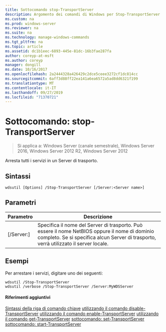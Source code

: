 ```yaml
---
title: Sottocomando stop-TransportServer
description: Argomento dei comandi di Windows per Stop-TransportServer
ms.custom: na
ms.prod: windows-server
ms.reviewer: na
ms.suite: na
ms.technology: manage-windows-commands
ms.tgt_pltfrm: na
ms.topic: article
ms.assetid: dc1b1eec-6893-445e-81dc-16b3fae287fa
author: coreyp-at-msft
ms.author: coreyp
manager: dongill
ms.date: 10/16/2017
ms.openlocfilehash: 2a2444328a426429c2dce5ceee3272cf1dc814cc
ms.sourcegitcommit: 6aff3d88ff22ea141a6ea6572a5ad8dd6321f199
ms.translationtype: MT
ms.contentlocale: it-IT
ms.lasthandoff: 09/27/2019
ms.locfileid: "71370721"
---
```

# <a name="subcommand-stop-transportserver"></a>Sottocomando: stop-TransportServer

>Si applica a: Windows Server (canale semestrale), Windows Server 2016, Windows Server 2012 R2, Windows Server 2012

Arresta tutti i servizi in un Server di trasporto.
## <a name="syntax"></a>Sintassi
```
wdsutil [Options] /Stop-TransportServer [/Server:<Server name>]
```
## <a name="parameters"></a>Parametri
|Parametro|Descrizione|
|-------|--------|
|[/Server:<Server name>]|Specifica il nome del Server di trasporto. Può essere il nome NetBIOS oppure il nome di dominio completo. Se si specifica alcun Server di trasporto, verrà utilizzato il server locale.|
## <a name="BKMK_examples"></a>Esempi
Per arrestare i servizi, digitare uno dei seguenti:
```
wdsutil /Stop-TransportServer
wdsutil /verbose /Stop-TransportServer /Server:MyWDSServer
```
#### <a name="additional-references"></a>Riferimenti aggiuntivi
[Sintassi della riga di comando chiave](command-line-syntax-key.md)
[utilizzando il comando disable-TransportServer](using-the-disable-transportserver-command.md)
[utilizzando il comando enable-TransportServer](using-the-enable-transportserver-command.md)
[utilizzando il comando get-TransportServer](using-the-get-transportserver-command.md)
[sottocomando: set-TransportServer](subcommand-set-transportserver.md)
[sottocomando: start-TransportServer](subcommand-start-transportserver.md)

